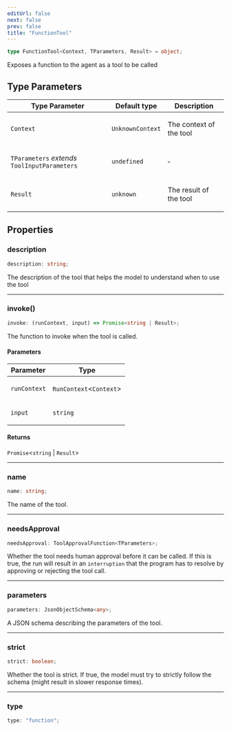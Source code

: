 ```yaml
---
editUrl: false
next: false
prev: false
title: "FunctionTool"
---
```


```ts
type FunctionTool<Context, TParameters, Result> = object;
```

Exposes a function to the agent as a tool to be called

## Type Parameters

<table>
<thead>
<tr>
<th>Type Parameter</th>
<th>Default type</th>
<th>Description</th>
</tr>
</thead>
<tbody>
<tr>
<td>

`Context`

</td>
<td>

`UnknownContext`

</td>
<td>

The context of the tool

</td>
</tr>
<tr>
<td>

`TParameters` *extends* `ToolInputParameters`

</td>
<td>

`undefined`

</td>
<td>

&hyphen;

</td>
</tr>
<tr>
<td>

`Result`

</td>
<td>

`unknown`

</td>
<td>

The result of the tool

</td>
</tr>
</tbody>
</table>

## Properties

### description

```ts
description: string;
```

The description of the tool that helps the model to understand when to use the tool

***

### invoke()

```ts
invoke: (runContext, input) => Promise<string | Result>;
```

The function to invoke when the tool is called.

#### Parameters

<table>
<thead>
<tr>
<th>Parameter</th>
<th>Type</th>
</tr>
</thead>
<tbody>
<tr>
<td>

`runContext`

</td>
<td>

`RunContext`\<`Context`\>

</td>
</tr>
<tr>
<td>

`input`

</td>
<td>

`string`

</td>
</tr>
</tbody>
</table>

#### Returns

`Promise`\<`string` \| `Result`\>

***

### name

```ts
name: string;
```

The name of the tool.

***

### needsApproval

```ts
needsApproval: ToolApprovalFunction<TParameters>;
```

Whether the tool needs human approval before it can be called. If this is true, the run will result in an `interruption` that the
program has to resolve by approving or rejecting the tool call.

***

### parameters

```ts
parameters: JsonObjectSchema<any>;
```

A JSON schema describing the parameters of the tool.

***

### strict

```ts
strict: boolean;
```

Whether the tool is strict. If true, the model must try to strictly follow the schema (might result in slower response times).

***

### type

```ts
type: "function";
```
